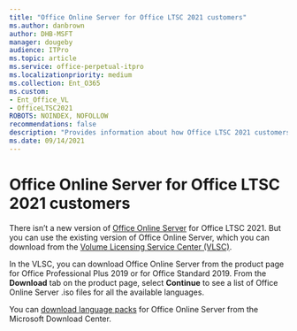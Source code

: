 ```yaml
---
title: "Office Online Server for Office LTSC 2021 customers"
ms.author: danbrown
author: DHB-MSFT
manager: dougeby
audience: ITPro
ms.topic: article
ms.service: office-perpetual-itpro
ms.localizationpriority: medium
ms.collection: Ent_O365
ms.custom: 
- Ent_Office_VL
- OfficeLTSC2021
ROBOTS: NOINDEX, NOFOLLOW
recommendations: false
description: "Provides information about how Office LTSC 2021 customers can get Office Online Server."
ms.date: 09/14/2021
---
```


# Office Online Server for Office LTSC 2021 customers

There isn’t a new version of [Office Online Server](/officeonlineserver/office-online-server) for Office LTSC 2021. But you can use the existing version of Office Online Server, which you can download from the [Volume Licensing Service Center (VLSC)](https://www.microsoft.com/Licensing/servicecenter/default.aspx).

In the VLSC, you can download Office Online Server from the product page for Office Professional Plus 2019 or for Office Standard 2019. From the **Download** tab on the product page, select **Continue** to see a list of Office Online Server .iso files for all the available languages.

You can [download language packs](https://www.microsoft.com/download/details.aspx?id=51963) for Office Online Server from the Microsoft Download Center.